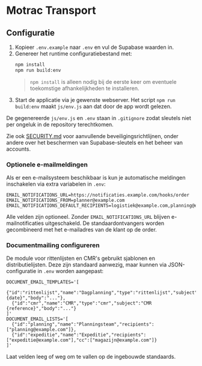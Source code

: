 # Motrac Transport

## Configuratie

1. Kopieer `.env.example` naar `.env` en vul de Supabase waarden in.
2. Genereer het runtime configuratiebestand met:
   ```bash
   npm install
   npm run build:env
   ```
   > `npm install` is alleen nodig bij de eerste keer om eventuele toekomstige afhankelijkheden te installeren.
3. Start de applicatie via je gewenste webserver. Het script `npm run build:env` maakt `js/env.js` aan dat door de app wordt gelezen.

De gegenereerde `js/env.js` en `.env` staan in `.gitignore` zodat sleutels niet per ongeluk in de repository terechtkomen.

Zie ook [SECURITY.md](SECURITY.md) voor aanvullende beveiligingsrichtlijnen, onder andere over het beschermen van Supabase-sleutels en het beheer van accounts.

### Optionele e-mailmeldingen

Als er een e-mailsysteem beschikbaar is kun je automatische meldingen inschakelen via extra variabelen in `.env`:

```
EMAIL_NOTIFICATIONS_URL=https://notificaties.example.com/hooks/order
EMAIL_NOTIFICATIONS_FROM=planner@example.com
EMAIL_NOTIFICATIONS_DEFAULT_RECIPIENTS=logistiek@example.com,planning@example.com
```

Alle velden zijn optioneel. Zonder `EMAIL_NOTIFICATIONS_URL` blijven e-mailnotificaties uitgeschakeld. De standaardontvangers worden gecombineerd met het e-mailadres van de klant op de order.

### Documentmailing configureren

De module voor rittenlijsten en CMR's gebruikt sjablonen en distributielijsten. Deze zijn standaard aanwezig, maar kunnen via JSON-configuratie in `.env` worden aangepast:

```
DOCUMENT_EMAIL_TEMPLATES='[
  {"id":"rittenlijst","name":"Dagplanning","type":"rittenlijst","subject":"Rittenlijst {date}","body":"..."},
  {"id":"cmr","name":"CMR","type":"cmr","subject":"CMR {reference}","body":"..."}
]'
DOCUMENT_EMAIL_LISTS='[
  {"id":"planning","name":"Planningsteam","recipients":["planning@example.com"]},
  {"id":"expeditie","name":"Expeditie","recipients":["expeditie@example.com"],"cc":["magazijn@example.com"]}
]'
```

Laat velden leeg of weg om te vallen op de ingebouwde standaards.
